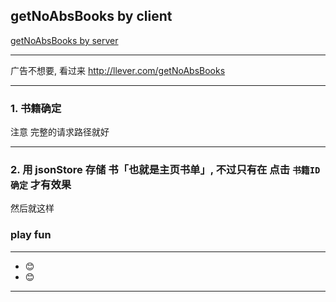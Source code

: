 ## getNoAbsBooks by client

[ getNoAbsBooks by server](https://github.com/chinanf-boy/getNoAbsBooks)


---

广告不想要, 看过来 http://llever.com/getNoAbsBooks

---

### 1. 书籍确定

注意 完整的请求路径就好

---

### 2. 用 jsonStore 存储 书「也就是主页书单」, 不过只有在 点击 `书籍ID确定` 才有效果

然后就这样

### play fun

---
- 😊
- 😊
---
